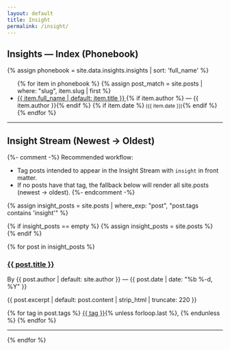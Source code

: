 ```yaml
---
layout: default
title: Insight
permalink: /insight/
---
```


<section id="insights-phonebook">
  <h2>Insights — Index (Phonebook)</h2>
  {% assign phonebook = site.data.insights.insights | sort: 'full_name' %}
  <ul>
    {% for item in phonebook %}
      {% assign post_match = site.posts | where: "slug", item.slug | first %}
      <li>
        <a href="{{ post_match.url | default: item.permalink | relative_url }}">
          {{ item.full_name | default: item.title }}
        </a>
        {% if item.author %} — {{ item.author }}{% endif %}
        {% if item.date %}<small> ({{ item.date }})</small>{% endif %}
      </li>
    {% endfor %}
  </ul>
</section>

<hr>

<section id="insights-stream">
  <h2>Insight Stream (Newest → Oldest)</h2>

  {%- comment -%}
  Recommended workflow:
  - Tag posts intended to appear in the Insight Stream with `insight` in front matter.
  - If no posts have that tag, the fallback below will render all site.posts (newest → oldest).
  {%- endcomment -%}

  {% assign insight_posts = site.posts | where_exp: "post", "post.tags contains 'insight'" %}

  {% if insight_posts == empty %}
    {% assign insight_posts = site.posts %}
  {% endif %}

  {% for post in insight_posts %}
    <article class="insight-item">
      <h3><a href="{{ post.url | relative_url }}">{{ post.title }}</a></h3>
      <p class="meta">By {{ post.author | default: site.author }} — {{ post.date | date: "%b %-d, %Y" }}</p>
      <div class="excerpt">
        {{ post.excerpt | default: post.content | strip_html | truncate: 220 }}
      </div>
      <p class="tags">
        {% for tag in post.tags %}
          <a href="{{ '/tag/' | append: tag | slugify | append: '/' | relative_url }}" class="tag">{{ tag }}</a>{% unless forloop.last %}, {% endunless %}
        {% endfor %}
      </p>
    </article>
    <hr>
  {% endfor %}
</section>
